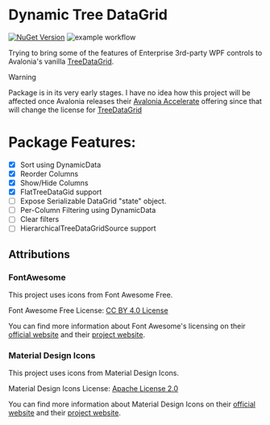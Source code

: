 # Dynamic Tree DataGrid

[![NuGet Version](https://img.shields.io/nuget/v/DynamicTreeDataGrid)](https://www.nuget.org/packages/DynamicTreeDataGrid/latest)
![example workflow](https://github.com/giard-alexandre/DynamicTreeDataGrid/actions/workflows/call-build.yml/badge.svg)

Trying to bring some of the features of Enterprise 3rd-party WPF controls to Avalonia's vanilla
[TreeDataGrid](https://github.com/AvaloniaUI/Avalonia.Controls.TreeDataGrid).



> [!WARNING]
> Package is in its very early stages. I have no idea how this project will be affected once Avalonia releases
> their [Avalonia Accelerate](https://github.com/AvaloniaUI/Avalonia/discussions/17149) offering since that will
> change the license for [TreeDataGrid](https://github.com/AvaloniaUI/Avalonia.Controls.TreeDataGrid)

# Package Features:

- [x] Sort using DynamicData
- [x] Reorder Columns
- [x] Show/Hide Columns
- [x] FlatTreeDataGid support
- [ ] Expose Serializable DataGrid "state" object.
- [ ] Per-Column Filtering using DynamicData
- [ ] Clear filters
- [ ] HierarchicalTreeDataGridSource support

## Attributions

### FontAwesome

This project uses icons from Font Awesome Free.

Font Awesome Free License: [CC BY 4.0 License](https://creativecommons.org/licenses/by/4.0/)

You can find more information about Font Awesome's licensing on
their [official website](https://fontawesome.com/license/free)
and their [project website](https://github.com/FortAwesome/Font-Awesome/blob/6.x/LICENSE.txt).

### Material Design Icons

This project uses icons from Material Design Icons.

Material Design Icons License: [Apache License 2.0](https://github.com/google/material-design-icons/blob/master/LICENSE)

You can find more information about Material Design Icons on
their [official website](https://developers.google.com/fonts/docs/material_icons)
and their [project website](https://github.com/google/material-design-icons).
